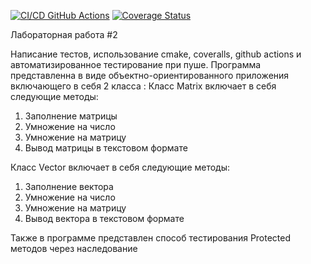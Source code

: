 [![CI/CD GitHub Actions](https://github.com/osence/testing1/actions/workflows/test-action.yml/badge.svg)](https://github.com/osence/testing1/actions/workflows/test-action.yml)
[![Coverage Status](https://coveralls.io/repos/github/osence/testing2/badge.svg?branch=master)](https://coveralls.io/github/osence/testing2?branch=master)

Лабораторная работа #2

Написание тестов, использование cmake, coveralls, github actions и автоматизированное тестирование при пуше.
Программа представленна в виде объектно-ориентированного приложения включающего в себя 2 класса :
Класс Matrix включает в себя следующие методы:
1) Заполнение матрицы
2) Умножение на число
3) Умножение на матрицу
4) Вывод матрицы в текстовом формате

Класс Vector включает в себя следующие методы:
1) Заполнение вектора
2) Умножение на число
3) Умножение на матрицу
4) Вывод вектора в текстовом формате

Также в программе представлен способ тестирования Protected методов через наследование
